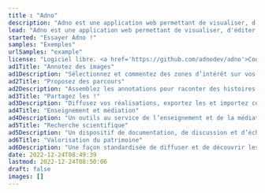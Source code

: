 ```yaml
---
title : "Adno"
description: "Adno est une application web permettant de visualiser, d'éditer et de partager des récits et des parcours sur des images statiques et des images IIIF.."
lead: "Adno est une application web permettant de visualiser, d'éditer et de partager des récits et des parcours sur des images statiques et des images IIIF."
started: "Essayer Adno !"
samples: "Exemples"
urlSamples: "example"
license: "Logiciel libre. <a href='https://github.com/adnodev/adno'>Code et support sur Github</a>." 
ad1Title: "Annotez des images"
ad1Description: "Sélectionnez et commentez des zones d’intérêt sur vos images et celles des autres."
ad2Title: "Proposez des parcours"
ad2Description: "Assemblez les annotations pour raconter des histoires ou créer une lecture."
ad3Title: "Partagez les !"
ad3Description: "Diffusez vos réalisations, exportez les et importez celles des autres."
ad4Title: "Enseignement et médiation"
ad4Description: "Un outils au service de l’enseignement et de la médiation scientifique et culturelle"
ad5Title: "Recherche scientifique"
ad5Description: "Un dispositif de documentation, de discussion et d’échange de données scientifiques"
ad6Title: "Valorisation du patrimoine"
ad6Description: "Une façon standardisée de diffuser et de découvrir les données culturelles."
date: 2022-12-24T08:49:39  
lastmod: 2022-12-24T08:50:06 
draft: false
images: []
---
```

